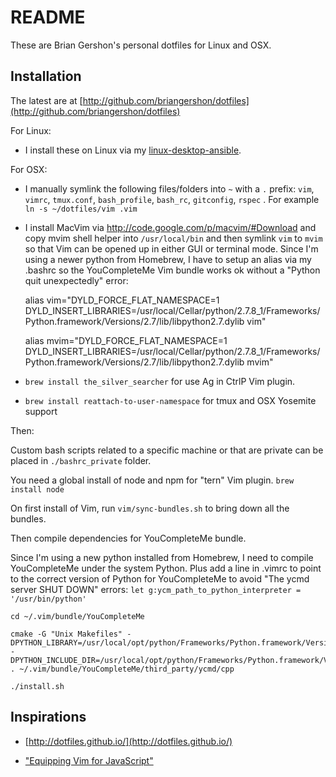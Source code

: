 README
======

These are Brian Gershon's personal dotfiles for Linux and OSX.

## Installation

The latest are at [http://github.com/briangershon/dotfiles](http://github.com/briangershon/dotfiles)

For Linux:

* I install these on Linux via my [linux-desktop-ansible](https://github.com/briangershon/linux-desktop-ansible).

For OSX:

* I manually symlink the following files/folders into `~` with a `.` prefix: `vim`, `vimrc`, `tmux.conf`, `bash_profile`, `bash_rc`, `gitconfig`, `rspec` . For example `ln -s ~/dotfiles/vim .vim`

* I install MacVim via <http://code.google.com/p/macvim/#Download> and copy mvim shell helper into `/usr/local/bin` and then symlink `vim` to `mvim` so that Vim can be opened up in either GUI or terminal mode.  Since I'm using a newer python from Homebrew, I have to setup an alias via my .bashrc so the YouCompleteMe Vim bundle works ok without a "Python quit unexpectedly" error:

    alias vim="DYLD_FORCE_FLAT_NAMESPACE=1 DYLD_INSERT_LIBRARIES=/usr/local/Cellar/python/2.7.8_1/Frameworks/Python.framework/Versions/2.7/lib/libpython2.7.dylib vim"

    alias mvim="DYLD_FORCE_FLAT_NAMESPACE=1 DYLD_INSERT_LIBRARIES=/usr/local/Cellar/python/2.7.8_1/Frameworks/Python.framework/Versions/2.7/lib/libpython2.7.dylib mvim"

* `brew install the_silver_searcher` for use Ag in CtrlP Vim plugin.

* `brew install reattach-to-user-namespace` for tmux and OSX Yosemite support

Then:

Custom bash scripts related to a specific machine or that are private can be placed in `./bashrc_private` folder.

You need a global install of node and npm for "tern" Vim plugin. `brew install node`

On first install of Vim, run `vim/sync-bundles.sh` to bring down all the bundles.

Then compile dependencies for YouCompleteMe bundle.

Since I'm using a new python installed from Homebrew, I need to compile YouCompleteMe under the system Python. Plus add a line in .vimrc to point to the correct version of Python for YouCompleteMe to avoid "The ycmd server SHUT DOWN" errors: `let g:ycm_path_to_python_interpreter = '/usr/bin/python'`

    cd ~/.vim/bundle/YouCompleteMe

    cmake -G "Unix Makefiles" -DPYTHON_LIBRARY=/usr/local/opt/python/Frameworks/Python.framework/Versions/2.7/lib/libpython2.7.dylib -DPYTHON_INCLUDE_DIR=/usr/local/opt/python/Frameworks/Python.framework/Versions/2.7/Headers . ~/.vim/bundle/YouCompleteMe/third_party/ycmd/cpp

    ./install.sh

## Inspirations

* [http://dotfiles.github.io/](http://dotfiles.github.io/)

* ["Equipping Vim for JavaScript"](http://oli.me.uk/2013/06/29/equipping-vim-for-javascript/)

